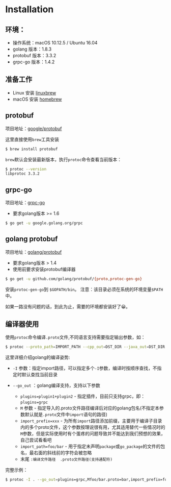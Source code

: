 # Installation

环境：
-------

* 操作系统：macOS 10.12.5 / Ubuntu 16.04
* golang 版本：1.8.3
* protobuf 版本：3.3.2
* grpc-go 版本：1.4.2


准备工作
-------

* Linux 安装 [linuxbrew](https://github.com/Homebrew/linuxbrew)
* macOS 安装 [homebrew](http://brew.sh/)


protobuf
--------

项目地址：[google/protobuf](https://github.com/google/protobuf)

这里直接使用`brew`工具安装

```sh
$ brew install protobuf
```
`brew`默认会安装最新版本，执行`protoc`命令查看当前版本：

```sh
$ protoc --version
libprotoc 3.3.2
```


grpc-go
-------

项目地址：[grpc-go](https://github.com/grpc/grpc-go)

* 要求golang版本 >= 1.6

```sh
$ go get -u google.golang.org/grpc
```


golang protobuf
---------------

项目地址：[golang/protobuf](https://github.com/golang/protobuf)

* 要求golang版本 > 1.4
* 使用前要求安装protobuf编译器

```sh
$ go get -u github.com/golang/protobuf/{proto,protoc-gen-go}
```

安装`protoc-gen-go`到 `$GOPATH/bin`。 注意：该目录必须在系统的环境变量`$PATH`中。

如果一路没有问题的话，到此为止，需要的环境都安装好了😀。


编译器使用
--------

使用`protoc`命令编译`.proto`文件,不同语言支持需要指定输出参数，如：

```sh
$ protoc --proto_path=IMPORT_PATH --cpp_out=DST_DIR --java_out=DST_DIR --python_out=DST_DIR --go_out=DST_DIR --ruby_out=DST_DIR --javanano_out=DST_DIR --objc_out=DST_DIR --csharp_out=DST_DIR path/to/file.proto
```

这里详细介绍golang的编译姿势:

* `-I` 参数：指定import路径，可以指定多个`-I`参数，编译时按顺序查找，不指定时默认查找当前目录
* `--go_out` ：golang编译支持，支持以下参数

	* `plugins=plugin1+plugin2` - 指定插件，目前只支持grpc，即：`plugins=grpc`
	* `M` 参数 - 指定导入的.proto文件路径编译后对应的golang包名(不指定本参数默认就是`.proto`文件中`import`语句的路径)
	* `import_prefix=xxx` - 为所有`import`路径添加前缀，主要用于编译子目录内的多个proto文件，这个参数按理说很有用，尤其适用替代一些情况时的`M`参数，但是实际使用时有个蛋疼的问题导致并不能达到我们预想的效果，自己尝试看看吧
	* `import_path=foo/bar` - 用于指定未声明`package`或`go_package`的文件的包名，最右面的斜线前的字符会被忽略
	* 末尾 `:编译文件路径  .proto文件路径(支持通配符)`

完整示例：

```sh
$ protoc -I . --go_out=plugins=grpc,Mfoo/bar.proto=bar,import_prefix=foo/,import_path=foo/bar:. ./*.proto
```













